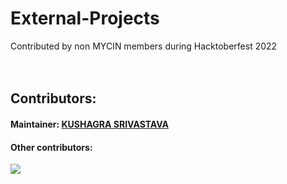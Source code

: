 # External-Projects
Contributed by non MYCIN members during Hacktoberfest 2022
<br><br><br>
## Contributors:
#### Maintainer: <a href="github.com/kushagrathisside"><b>KUSHAGRA SRIVASTAVA</b></a>
#### Other contributors:
<a href="https://github.com/MYCIN-AI-Club/External-Projects/graphs/contributors">
  <img src="https://contrib.rocks/image?repo=MYCIN-AI-Club/External-Projects" />
</a>
